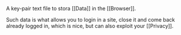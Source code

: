 A key-pair text file to stora [[Data]] in the [[Browser]].

Such data is what allows you to login in a site, close it and come back already logged in, which is nice, but can also exploit your [[Privacy]].